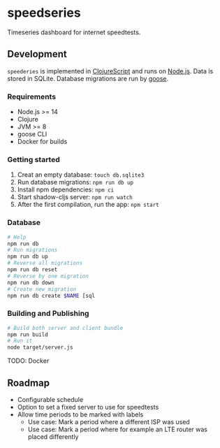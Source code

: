 # speedseries

Timeseries dashboard for internet speedtests.

## Development

`speederies` is implemented in [ClojureScript](https://clojurescript.org) and runs on [Node.js](https://nodejs.org/en).
Data is stored in SQLite. Database migrations are run by [goose](https://github.com/pressly/goose).

### Requirements

- Node.js >= 14
- Clojure
- JVM >= 8
- goose CLI
- Docker for builds

### Getting started

1. Creat an empty database: `touch db.sqlite3`
2. Run database migrations: `npm run db up`
3. Install npm dependencies: `npm ci`
4. Start shadow-cljs server: `npm run watch`
5. After the first compilation, run the app: `npm start`

### Database

```sh
# Help
npm run db
# Run migrations
npm run db up
# Reverse all migrations
npm run db reset
# Reverse by one migration
npm run db down
# Create new migration
npm run db create $NAME [sql
```

### Building and Publishing

```sh
# Build both server and client bundle
npm run build
# Run it 
node target/server.js
```

TODO: Docker

## Roadmap
- Configurable schedule
- Option to set a fixed server to use for speedtests
- Allow time periods to be marked with labels
  - Use case: Mark a period where a different ISP was used
  - Use case: Mark a period where for example an LTE router was placed differently
